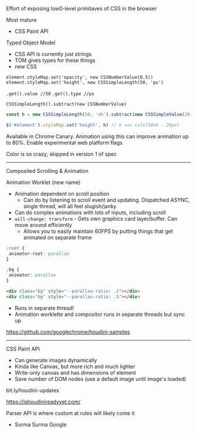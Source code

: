 Effort of exposing low0-level primitaves of CSS in the browser


Most mature
  - CSS Paint API


Typed Object Model
  - CSS API is currently just strings
  - TOM gives types for these things
  - new CSS

`element.styleMap.set('opacity', new CSSNumberValue(0.5))`
`element.styleMap.set('height', new CSSSimpleLength(50, 'px')`

`.get().value //50`
`.get().type //px`

`CSSSimpleLength().subtract(new CSSNumberValue)`

```javascript
const h = new CSSSimpleLength(50, 'vh').subtract(new CSSSimpleValue(20, 'px'));

$('#element').styleMap.set('height', h) // h === calc(50vh - 20px)
```

Available in Chrome Canary. Animation using this can improve animation up to 80%. Enable experimental web platform flags

Color is so crazy, skipped in version 1 of spec

---

Composited Scrolling & Animation

Animation Worklet (new name)

- Animation dependent on scroll position
  - Can do by listening to scroll event and updating. Dispatched ASYNC, single thread, will all feel slugish/janky
- Can do complex animations with lots of inputs, including scroll
- `will-change: transform` - Gets own graphics card layer/buffer. Can move around efficiently
  - Allows you to easily maintain 60FPS by putting things that get animated on separate frame


 ```css
 :root {
  animator-root: parallax
 }

 .bg {
  animator: parallax
 }
 ```

 ```html
 <div class="bg" style="--parallax-ratio: .2"></div>
 <div class="bg" style="--parallax-ratio: .5"></div>
 ```

 - Runs in separate thread!
 - Animation worklette and compositor runs in separate threads but sync up

https://github.com/googlechrome/houdini-samples

---

CSS Paint API

- Can generate images dynamically
- Kinda like Canvas, but more rich and much lighter
- Write-only canvas and has dimensions of element
- Save number of DOM nodes (use a default image until image's loaded)

bit.ly/houdini-updates

https://ishoudinireadyyet.com/

Parser API is where custom at rules will likely come it


- Surma Surma Google
